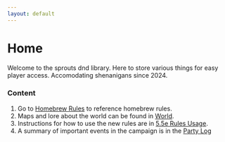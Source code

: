 ```yaml
---
layout: default
---
```

# Home
Welcome to the sprouts dnd library. Here to store various things for easy player access.
Accomodating shenanigans since 2024.

### Content
1. Go to [Homebrew Rules](articles/homebrew_rules.md) to reference homebrew rules.
2. Maps and lore about the world can be found in [World](articles/world_info.md).
3. Instructions for how to use the new rules are in [5.5e Rules Usage](articles/new_rules.md).
4. A summary of important events in the campaign is in the [Party Log](articles/party_log.md)
